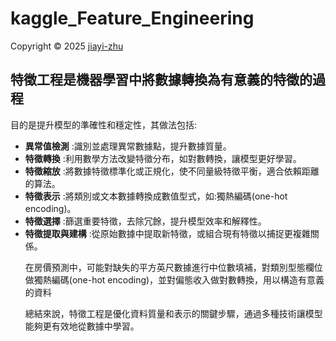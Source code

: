 # kaggle_Feature_Engineering

<p> Copyright © 2025 <a href="https://github.com/zhu7055">jiayi-zhu</a></p>

## 特徵工程是機器學習中將數據轉換為有意義的特徵的過程
  <p>目的是提升模型的準確性和穩定性，其做法包括:</p>
  
* **異常值檢測** :識別並處理異常數據點，提升數據質量。
* **特徵轉換** :利用數學方法改變特徵分布，如對數轉換，讓模型更好學習。
* **特徵縮放** :將數據特徵標準化或正規化，使不同量級特徵平衡，適合依賴距離的算法。
* **特徵表示** :將類別或文本數據轉換成數值型式，如:獨熱編碼(one-hot encoding)。
* **特徵選擇** :篩選重要特徵，去除冗餘，提升模型效率和解釋性。
* **特徵提取與建構** :從原始數據中提取新特徵，或組合現有特徵以捕捉更複雜關係。
  <p>在房價預測中，可能對缺失的平方英尺數據進行中位數填補，對類別型態欄位做獨熱編碼(one-hot encoding)，並對偏態收入做對數轉換，用以構造有意義的資料</p>
  <p>總結來說，特徵工程是優化資料質量和表示的關鍵步驟，通過多種技術讓模型能夠更有效地從數據中學習。</p>
